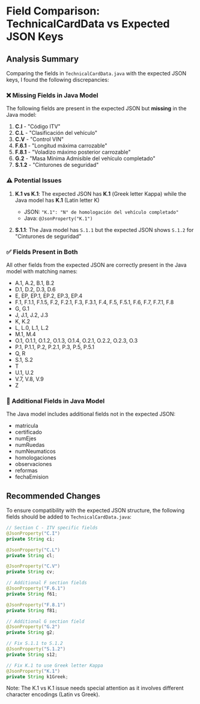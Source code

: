 # Field Comparison: TechnicalCardData vs Expected JSON Keys

## Analysis Summary

Comparing the fields in `TechnicalCardData.java` with the expected JSON keys, I found the following discrepancies:

### ❌ Missing Fields in Java Model

The following fields are present in the expected JSON but **missing** in the Java model:

1. **C.I** - "Código ITV"
2. **C.L** - "Clasificación del vehículo"
3. **C.V** - "Control VIN"
4. **F.6.1** - "Longitud máxima carrozable"
5. **F.8.1** - "Voladizo máximo posterior carrozable"
6. **G.2** - "Masa Mínima Admisible del vehículo completado"
7. **S.1.2** - "Cinturones de seguridad"

### ⚠️ Potential Issues

1. **K.1 vs Κ.1**: The expected JSON has **Κ.1** (Greek letter Kappa) while the Java model has **K.1** (Latin letter K)
   - JSON: `"Κ.1": "N° de homologación del vehículo completado"`
   - Java: `@JsonProperty("K.1")`

2. **S.1.1**: The Java model has `S.1.1` but the expected JSON shows `S.1.2` for "Cinturones de seguridad"

### ✅ Fields Present in Both

All other fields from the expected JSON are correctly present in the Java model with matching names:
- A.1, A.2, B.1, B.2
- D.1, D.2, D.3, D.6
- E, EP, EP.1, EP.2, EP.3, EP.4
- F.1, F.1.1, F.1.5, F.2, F.2.1, F.3, F.3.1, F.4, F.5, F.5.1, F.6, F.7, F.7.1, F.8
- G, G.1
- J, J.1, J.2, J.3
- K, K.2
- L, L.0, L.1, L.2
- M.1, M.4
- O.1, O.1.1, O.1.2, O.1.3, O.1.4, O.2.1, O.2.2, O.2.3, O.3
- P.1, P.1.1, P.2, P.2.1, P.3, P.5, P.5.1
- Q, R
- S.1, S.2
- T
- U.1, U.2
- V.7, V.8, V.9
- Z

### 📝 Additional Fields in Java Model

The Java model includes additional fields not in the expected JSON:
- matricula
- certificado
- numEjes
- numRuedas
- numNeumaticos
- homologaciones
- observaciones
- reformas
- fechaEmision

## Recommended Changes

To ensure compatibility with the expected JSON structure, the following fields should be added to `TechnicalCardData.java`:

```java
// Section C - ITV specific fields
@JsonProperty("C.I")
private String ci;

@JsonProperty("C.L")
private String cl;

@JsonProperty("C.V")
private String cv;

// Additional F section fields
@JsonProperty("F.6.1")
private String f61;

@JsonProperty("F.8.1")
private String f81;

// Additional G section field
@JsonProperty("G.2")
private String g2;

// Fix S.1.1 to S.1.2
@JsonProperty("S.1.2")
private String s12;

// Fix K.1 to use Greek letter Kappa
@JsonProperty("Κ.1")
private String k1Greek;
```

Note: The K.1 vs Κ.1 issue needs special attention as it involves different character encodings (Latin vs Greek).